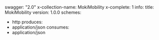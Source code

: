swagger: "2.0"
x-collection-name: MokiMobility
x-complete: 1
info:
  title: MokiMobility
  version: 1.0.0
schemes:
- http
produces:
- application/json
consumes:
- application/json